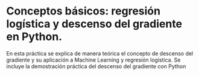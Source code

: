 # Conceptos básicos: regresión logística y descenso del gradiente en Python. 
En esta práctica se explica de manera teórica el concepto de descenso del gradiente 
y su aplicación a Machine Learning y regresión logística. Se incluye la demostración práctica del descenso del gradiente con Python